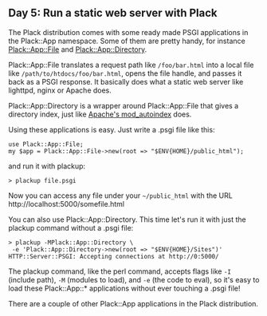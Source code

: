 ## Day 5: Run a static web server with Plack

The Plack distribution comes with some ready made PSGI applications in the Plack::App namespace. Some of them are pretty handy, for instance [Plack::App::File](http://search.cpan.org/perldoc?Plack::App::File) and [Plack::App::Directory](http://search.cpan.org/perldoc?Plack::App::Directory).

Plack::App::File translates a request path like `/foo/bar.html` into a local file like `/path/to/htdocs/foo/bar.html`, opens the file handle, and passes it back as a PSGI response. It basically does what a static web server like lighttpd, nginx or Apache does.

Plack::App::Directory is a wrapper around Plack::App::File that gives a directory index, just like [Apache's mod_autoindex](http://httpd.apache.org/docs/2.0/mod/mod_autoindex.html) does.

Using these applications is easy. Just write a .psgi file like this:

    use Plack::App::File;
    my $app = Plack::App::File->new(root => "$ENV{HOME}/public_html");

and run it with plackup:

    > plackup file.psgi

Now you can access any file under your `~/public_html` with the URL http://localhost:5000/somefile.html

You can also use Plack::App::Directory. This time let's run it with just the plackup command without a .psgi file:

    > plackup -MPlack::App::Directory \
     -e 'Plack::App::Directory->new(root => "$ENV{HOME}/Sites")'
    HTTP::Server::PSGI: Accepting connections at http://0:5000/

The plackup command, like the perl command, accepts flags like `-I` (include path), `-M` (modules to load), and `-e` (the code to eval), so it's easy to load these Plack::App::* applications without ever touching a .psgi file!

There are a couple of other Plack::App applications in the Plack distribution.
